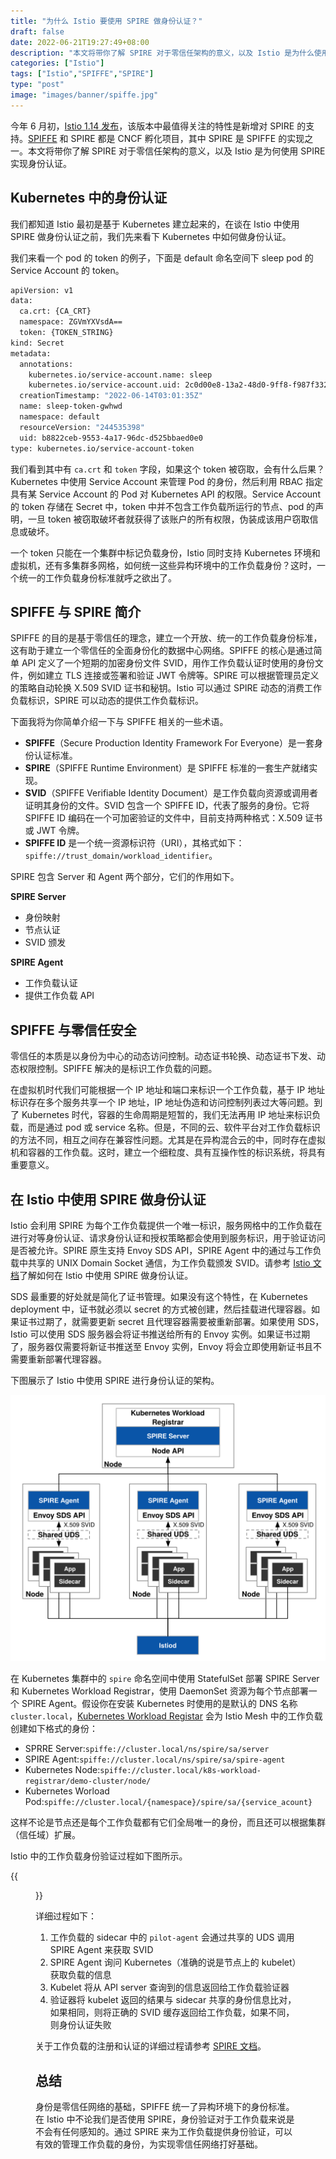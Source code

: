 ```yaml
---
title: "为什么 Istio 要使用 SPIRE 做身份认证？"
draft: false
date: 2022-06-21T19:27:49+08:00
description: "本文将带你了解 SPIRE 对于零信任架构的意义，以及 Istio 是为什么使用 SPIRE 实现身份认证。"
categories: ["Istio"]
tags: ["Istio","SPIFFE","SPIRE"]
type: "post"
image: "images/banner/spiffe.jpg"
---
```


今年 6 月初，[Istio 1.14 发布](https://istio.io/latest/news/releases/1.14.x/announcing-1.14/)，该版本中最值得关注的特性是新增对 SPIRE 的支持。[SPIFFE](https://spiffe.io) 和 SPIRE 都是 CNCF 孵化项目，其中 SPIRE 是 SPIFFE 的实现之一。本文将带你了解 SPIRE 对于零信任架构的意义，以及 Istio 是为何使用 SPIRE 实现身份认证。

## Kubernetes 中的身份认证

我们都知道 Istio 最初是基于 Kubernetes 建立起来的，在谈在 Istio 中使用 SPIRE 做身份认证之前，我们先来看下 Kubernetes 中如何做身份认证。

我们来看一个 pod 的 token 的例子，下面是 default 命名空间下 sleep pod 的 Service Account 的 token。

```bash
apiVersion: v1
data:
  ca.crt: {CA_CRT}
  namespace: ZGVmYXVsdA==
  token: {TOKEN_STRING}
kind: Secret
metadata:
  annotations:
    kubernetes.io/service-account.name: sleep
    kubernetes.io/service-account.uid: 2c0d00e8-13a2-48d0-9ff8-f987f3325ecf
  creationTimestamp: "2022-06-14T03:01:35Z"
  name: sleep-token-gwhwd
  namespace: default
  resourceVersion: "244535398"
  uid: b8822ceb-9553-4a17-96dc-d525bbaed0e0
type: kubernetes.io/service-account-token
```

我们看到其中有 `ca.crt` 和 `token` 字段，如果这个 token 被窃取，会有什么后果？Kubernetes 中使用 Service Account 来管理 Pod 的身份，然后利用 RBAC 指定具有某 Service Account 的 Pod 对 Kubernetes  API 的权限。Service Account 的 token 存储在 Secret 中，token 中并不包含工作负载所运行的节点、pod 的声明，一旦 token 被窃取破坏者就获得了该账户的所有权限，伪装成该用户窃取信息或破坏。

一个 token 只能在一个集群中标记负载身份，Istio 同时支持 Kubernetes 环境和虚拟机，还有多集群多网格，如何统一这些异构环境中的工作负载身份？这时，一个统一的工作负载身份标准就呼之欲出了。

## SPIFFE 与 SPIRE 简介

SPIFFE 的目的是基于零信任的理念，建立一个开放、统一的工作负载身份标准，这有助于建立一个零信任的全面身份化的数据中心网络。SPIFFE 的核心是通过简单 API 定义了一个短期的加密身份文件 SVID，用作工作负载认证时使用的身份文件，例如建立 TLS 连接或签署和验证 JWT 令牌等。SPIRE 可以根据管理员定义的策略自动轮换 X.509 SVID 证书和秘钥。Istio 可以通过 SPIRE 动态的消费工作负载标识，SPIRE 可以动态的提供工作负载标识。

下面我将为你简单介绍一下与 SPIFFE 相关的一些术语。

- **SPIFFE**（Secure Production Identity Framework For Everyone）是一套身份认证标准。
- **SPIRE**（SPIFFE Runtime Environment）是 SPIFFE 标准的一套生产就绪实现。
- **SVID**（SPIFFE Verifiable Identity Document）是工作负载向资源或调用者证明其身份的文件。SVID 包含一个 SPIFFE ID，代表了服务的身份。它将 SPIFFE ID 编码在一个可加密验证的文件中，目前支持两种格式：X.509 证书或 JWT 令牌。
- **SPIFFE ID** 是一个统一资源标识符（URI），其格式如下：`spiffe://trust_domain/workload_identifier`。

SPIRE 包含 Server 和 Agent 两个部分，它们的作用如下。

**SPIRE Server**

- 身份映射
- 节点认证
- SVID 颁发

**SPIRE Agent**

- 工作负载认证
- 提供工作负载 API

## SPIFFE 与零信任安全

零信任的本质是以身份为中心的动态访问控制。动态证书轮换、动态证书下发、动态权限控制。SPIFFE 解决的是标识工作负载的问题。

在虚拟机时代我们可能根据一个 IP 地址和端口来标识一个工作负载，基于 IP 地址标识存在多个服务共享一个 IP 地址，IP 地址伪造和访问控制列表过大等问题。到了 Kubernetes 时代，容器的生命周期是短暂的，我们无法再用 IP 地址来标识负载，而是通过 pod 或 service 名称。但是，不同的云、软件平台对工作负载标识的方法不同，相互之间存在兼容性问题。尤其是在异构混合云的中，同时存在虚拟机和容器的工作负载。这时，建立一个细粒度、具有互操作性的标识系统，将具有重要意义。

## 在 Istio 中使用 SPIRE 做身份认证

Istio 会利用 SPIRE 为每个工作负载提供一个唯一标识，服务网格中的工作负载在进行对等身份认证、请求身份认证和授权策略都会使用到服务标识，用于验证访问是否被允许。SPIRE 原生支持 Envoy SDS API，SPIRE Agent 中的通过与工作负载中共享的 UNIX Domain Socket 通信，为工作负载颁发 SVID。请参考 [Istio 文档](https://istio.io/latest/docs/ops/integrations/spire)了解如何在 Istio 中使用 SPIRE 做身份认证。

SDS 最重要的好处就是简化了证书管理。如果没有这个特性，在 Kubernetes deployment 中，证书就必须以 secret 的方式被创建，然后挂载进代理容器。如果证书过期了，就需要更新 secret 且代理容器需要被重新部署。如果使用 SDS，Istio 可以使用 SDS 服务器会将证书推送给所有的 Envoy 实例。如果证书过期了，服务器仅需要将新证书推送至 Envoy 实例，Envoy 将会立即使用新证书且不需要重新部署代理容器。

下图展示了 Istio 中使用 SPIRE 进行身份认证的架构。

![Istio 中使用 SPIRE 进行身份认证的架构图](spire-with-kubernetes.svg)

在 Kubernetes 集群中的 `spire` 命名空间中使用 StatefulSet 部署 SPIRE Server 和 Kubernetes Workload Registrar，使用 DaemonSet 资源为每个节点部署一个 SPIRE Agent。假设你在安装 Kubernetes 时使用的是默认的 DNS 名称 `cluster.local`，[Kubernetes Workload Registar](https://github.com/spiffe/spire/blob/main/support/k8s/k8s-workload-registrar/README.md) 会为 Istio Mesh 中的工作负载创建如下格式的身份：

- SPRRE Server:`spiffe://cluster.local/ns/spire/sa/server`
- SPIRE Agent:`spiffe://cluster.local/ns/spire/sa/spire-agent`
- Kubernetes Node:`spiffe://cluster.local/k8s-workload-registrar/demo-cluster/node/`
- Kubernetes Worload Pod:`spiffe://cluster.local/{namespace}/spire/sa/{service_acount}`

这样不论是节点还是每个工作负载都有它们全局唯一的身份，而且还可以根据集群（信任域）扩展。

Istio 中的工作负载身份验证过程如下图所示。

{{<figure title="Istio 服务网格中的工作负载身份认证过程示意图" alt="Istio 服务网格中的工作负载身份认证过程示意图" src="workload-attestation.svg" width="50%">}}

详细过程如下：

1. 工作负载的 sidecar 中的 `pilot-agent` 会通过共享的 UDS 调用 SPIRE Agent 来获取 SVID
2. SPIRE Agent 询问 Kubernetes（准确的说是节点上的 kubelet）获取负载的信息
3. Kubelet 将从 API server 查询到的信息返回给工作负载验证器
4. 验证器将 kubelet 返回的结果与 sidecar 共享的身份信息比对，如果相同，则将正确的 SVID 缓存返回给工作负载，如果不同，则身份认证失败

关于工作负载的注册和认证的详细过程请参考 [SPIRE 文档](https://lib.jimmysong.io/kubernetes-handbook/concepts/spire/)。

## 总结

身份是零信任网络的基础，SPIFFE 统一了异构环境下的身份标准。在 Istio 中不论我们是否使用 SPIRE，身份验证对于工作负载来说是不会有任何感知的。通过 SPIRE 来为工作负载提供身份验证，可以有效的管理工作负载的身份，为实现零信任网络打好基础。
